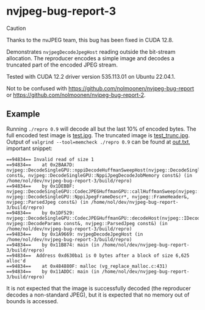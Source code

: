# nvjpeg-bug-report-3

> [!CAUTION]
> Thanks to the nvJPEG team, this bug has been fixed in CUDA 12.8.

Demonstrates `nvjpegDecodeJpegHost` reading outside the bit-stream allocation. The reproducer encodes a simple image and decodes a truncated part of the encoded JPEG stream.

Tested with CUDA 12.2 driver version 535.113.01 on Ubuntu 22.04.1.

Not to be confused with https://github.com/nolmoonen/nvjpeg-bug-report or https://github.com/nolmoonen/nvjpeg-bug-report-2.

## Example
Running `./repro 0.9` will decode all but the last 10% of encoded bytes. The full encoded test image is [test.jpg](test.jpg). The truncated image is [test_trunc.jpg](test_trunc.jpg). Output of `valgrind --tool=memcheck ./repro 0.9` can be found at [out.txt](out.txt), important snippet:

```shell
==94834== Invalid read of size 1
==94834==    at 0x2BAA7D: nvjpeg::DecodeSingleGPU::nppiDecodeHuffmanSweepHost(nvjpeg::DecodeSingleGPU::NppiJpegDecodeJob const&, nvjpeg::DecodeSingleGPU::NppiJpegDecodeJobMemory const&) (in /home/nol/dev/nvjpeg-bug-report-3/build/repro)
==94834==    by 0x1DEBBF: nvjpeg::DecodeSingleGPU::CodecJPEGHuffmanGPU::callHuffmanSweep(nvjpeg::DecodeSingleGPU::JpegGPUSingleImageState<nvjpeg::DecodeSingleGPU::CodecJPEGHuffmanGPU>&, nvjpeg::DecodeSingleGPU::NppiJpegFrameDescr*, nvjpeg::FrameHeader&, nvjpeg::ParsedJpeg const&) (in /home/nol/dev/nvjpeg-bug-report-3/build/repro)
==94834==    by 0x1DF529: nvjpeg::DecodeSingleGPU::CodecJPEGHuffmanGPU::decodeHost(nvjpeg::IDecoderState*, nvjpeg::DecodeParams const&, nvjpeg::ParsedJpeg const&) (in /home/nol/dev/nvjpeg-bug-report-3/build/repro)
==94834==    by 0x1A9669: nvjpegDecodeJpegHost (in /home/nol/dev/nvjpeg-bug-report-3/build/repro)
==94834==    by 0x11B874: main (in /home/nol/dev/nvjpeg-bug-report-3/build/repro)
==94834==  Address 0xd630ba1 is 0 bytes after a block of size 6,625 alloc'd
==94834==    at 0x484880F: malloc (vg_replace_malloc.c:431)
==94834==    by 0x11ADDC: main (in /home/nol/dev/nvjpeg-bug-report-3/build/repro)
```

It is not expected that the image is successfully decoded (the reproducer decodes a non-standard JPEG), but it is expected that no memory out of bounds is accessed.
